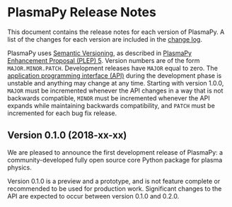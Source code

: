 # PlasmaPy Release Notes

This document contains the release notes for each version of PlasmaPy.
A list of the changes for each version are included in the [change
log](https://github.com/PlasmaPy/PlasmaPy/blob/master/CHANGE_LOG.md).

PlasmaPy uses [Semantic Versioning](http://semver.org/), as described
in [PlasmaPy Enhancement Proposal (PLEP)
5](https://github.com/PlasmaPy/PlasmaPy-PLEPs/blob/master/PLEP-0005.md).
Version numbers are of the form `MAJOR.MINOR.PATCH`.  Development
releases have `MAJOR` equal to zero.  The [application programming
interface
(API)](https://en.wikipedia.org/wiki/Application_programming_interface)
during the development phase is unstable and anything may change at
any time.  Starting with version 1.0.0, `MAJOR` must be incremented
whenever the API changes in a way that is not backwards compatible,
`MINOR` must be incremented whenever the API expands while maintaining
backwards compatibility, and `PATCH` must be incremented for each bug
fix release.

## Version 0.1.0 (2018-xx-xx)

We are pleased to announce the first development release of PlasmaPy:
a community-developed fully open source core Python package for plasma
physics.

Version 0.1.0 is a preview and a prototype, and is not feature
complete or recommended to be used for production work.  Significant
changes to the API are expected to occur between version 0.1.0 and
0.2.0.

